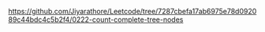 https://github.com/Jiyarathore/Leetcode/tree/7287cbefa17ab6975e78d092089c44bdc4c5b2f4/0222-count-complete-tree-nodes
